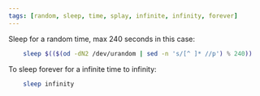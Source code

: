 ```yaml
---
tags: [random, sleep, time, splay, infinite, infinity, forever]
---
```


Sleep for a random time, max 240 seconds in this case:

```bash
    sleep $(($(od -dN2 /dev/urandom | sed -n 's/[^ ]* //p') % 240))
```

To sleep forever for a infinite time to infinity:

```bash
    sleep infinity
```
